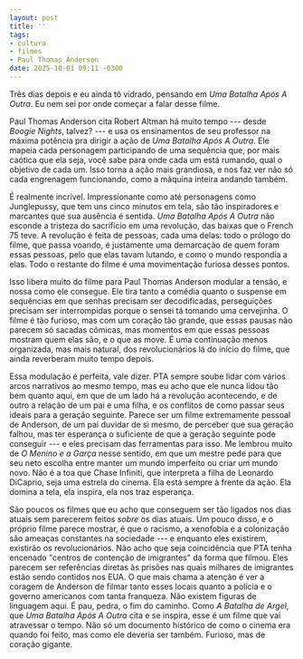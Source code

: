 ```yaml
---
layout: post
title: ''
tags:
- cultura
- filmes
- Paul Thomas Anderson
date: 2025-10-01 09:11 -0300
---
```

Três dias depois e eu ainda tô vidrado, pensando em _Uma Batalha Após A Outra_. Eu nem sei por onde começar a falar desse filme.

Paul Thomas Anderson cita Robert Altman há muito tempo --- desde _Boogie Nights_, talvez? --- e usa os ensinamentos de seu professor na máxima potência pra dirigir a ação de _Uma Batalha Após A Outra_. Ele mapeia cada personagem participando de uma sequência que, por mais caótica que ela seja, você sabe para onde cada um está rumando, qual o objetivo de cada um. Isso torna a ação mais grandiosa, e nos faz ver não só cada engrenagem funcionando, como a máquina inteira andando também.

É realmente incrível. Impressionante como até personagens como Junglepussy, que tem uns cinco minutos em tela, são tão inspiradores e marcantes que sua ausência é sentida. _Uma Batalha Após A Outra_ não esconde a tristeza do sacrifício em uma revolução, das baixas que o French 75 teve. A revolução é feita de pessoas, cada uma delas: todo o prólogo do filme, que passa voando, é justamente uma demarcação de quem foram essas pessoas, pelo que elas tavam lutando, e como o mundo respondia a elas. Todo o restante do filme é uma movimentação furiosa desses pontos.

Isso libera muito do filme para Paul Thomas Anderson modular a tensão, e nossa como ele consegue. Ele tira tanto a comédia quanto o suspense em sequências em que senhas precisam ser decodificadas, perseguições precisam ser interrompidas porque o sensei tá tomando uma cervejinha. O filme é tão furioso, mas com um coração tão grande, que essas pausas não parecem só sacadas cômicas, mas momentos em que essas pessoas mostram quem elas são, e o que as move. É uma continuação menos organizada, mas mais natural, dos revolucionários lá do início do filme, que ainda reverberam muito tempo depois.

Essa modulação é perfeita, vale dizer. PTA sempre soube lidar com vários arcos narrativos ao mesmo tempo, mas eu acho que ele nunca lidou tão bem quanto aqui, em que de um lado há a revolução acontecendo, e de outro a relação de um pai e uma filha, e os conflitos de como passar seus ideais para a geração seguinte. Parece ser um filme extremamente pessoal de Anderson, de um pai duvidar de si mesmo, de perceber que sua geração falhou, mas ter esperança o suficiente de que a geração seguinte pode conseguir --- e eles precisam das ferramentas para isso. Me lembrou muito de _O Menino e a Garça_ nesse sentido, em que um mestre pede para que seu neto escolha entre manter um mundo imperfeito ou criar um mundo novo. Não é a toa que Chase Infiniti, que interpreta a filha de Leonardo DiCaprio, seja uma estrela do cinema. Ela está sempre à frente da ação. Ela domina a tela, ela inspira, ela nos traz esperança.

São poucos os filmes que eu acho que conseguem ser tão ligados nos dias atuais sem parecerem feitos _sobre_ os dias atuais. Um pouco disso, e o próprio filme parece mostrar, é que o racismo, a xenofobia e a colonização são ameaças constantes na sociedade --- e enquanto eles existirem, existirão os revolucionários. Não acho que seja coincidência que PTA tenha encenado "centros de contenção de imigrantes" da forma que filmou. Eles parecem ser referências diretas às prisões nas quais milhares de imigrantes estão sendo contidos nos EUA. O que mais chama a atenção é ver a coragem de Anderson de filmar tanto esses locais quanto a polícia e o governo americanos com tanta franqueza. Não existem figuras de linguagem aqui. É pau, pedra, o fim do caminho. Como _A Batalha de Argel_, que _Uma Batalha Após A Outra_ cita e se inspira, esse é um filme que vai atravessar o tempo. Não só um documento histórico de como o cinema era quando foi feito, mas como ele deveria ser também. Furioso, mas de coração gigante.
